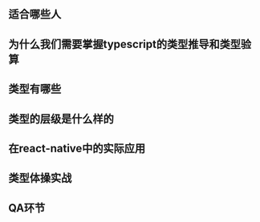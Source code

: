 
## 适合哪些人
## 为什么我们需要掌握typescript的类型推导和类型验算
## 类型有哪些
## 类型的层级是什么样的
## 在react-native中的实际应用
## 类型体操实战
## QA环节

